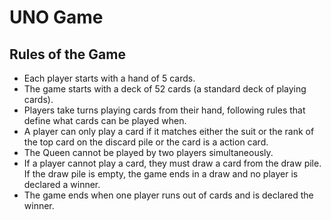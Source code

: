 # UNO Game

Rules of the Game
---
* Each player starts with a hand of 5 cards.
* The game starts with a deck of 52 cards (a standard deck of playing cards).
* Players take turns playing cards from their hand, following rules that define what cards can be played when.
* A player can only play a card if it matches either the suit or the rank of the top card on the discard pile or the card is a action card.
* The Queen cannot be played by two players simultaneously.
* If a player cannot play a card, they must draw a card from the draw pile. If the draw pile is empty, the game ends in a draw and no player is declared a winner.
* The game ends when one player runs out of cards and is declared the winner.